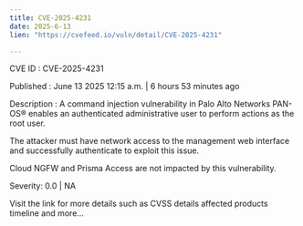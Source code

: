 ```yaml
---
title: CVE-2025-4231
date: 2025-6-13
lien: "https://cvefeed.io/vuln/detail/CVE-2025-4231"

---
```


CVE ID : CVE-2025-4231

Published :  June 13
2025
12:15 a.m. | 6 hours
53 minutes ago

Description : A command injection vulnerability in Palo Alto Networks PAN-OS® enables an authenticated administrative user to perform actions as the root user.

The attacker must have network access to the management web interface and successfully authenticate to exploit this issue.

Cloud NGFW and Prisma Access are not impacted by this vulnerability.

Severity: 0.0 | NA

Visit the link for more details
such as CVSS details
affected products
timeline
and more...
